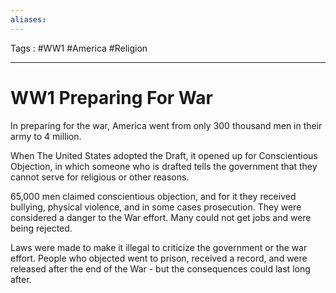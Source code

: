 ```yaml
---
aliases: 
---
```

Tags : #WW1 #America #Religion
___
# WW1 Preparing For War
In preparing for the war, America went from only 300 thousand men in their army to 4 million.

When The United States adopted the Draft, it opened up for Conscientious Objection, in which someone who is drafted tells the government that they cannot serve for religious or other reasons. 

65,000 men claimed conscientious objection, and for it they received bullying, physical violence, and in some cases prosecution. They were considered a danger to the War effort. Many could not get jobs and were being rejected.

Laws were made to make it illegal to criticize the government or the war effort. People who objected went to prison, received a record, and were released after the end of the War - but the consequences could last long after.